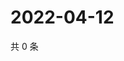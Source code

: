 # 2022-04-12

共 0 条

<!-- BEGIN WEIBO -->
<!-- 最后更新时间 Tue Apr 12 2022 16:06:56 GMT+0800 (China Standard Time) -->

<!-- END WEIBO -->
